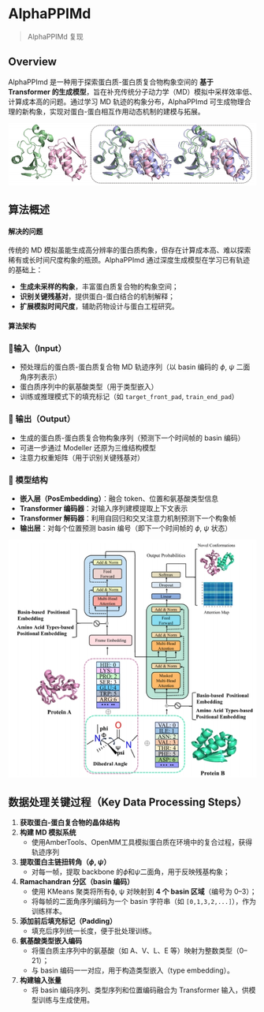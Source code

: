 # AlphaPPIMd

> AlphaPPIMd 复现



## Overview

AlphaPPImd 是一种用于探索蛋白质-蛋白质复合物构象空间的 **基于 Transformer 的生成模型**，旨在补充传统分子动力学（MD）模拟中采样效率低、计算成本高的问题。通过学习 MD 轨迹的构象分布，AlphaPPImd 可生成物理合理的新构象，实现对蛋白-蛋白相互作用动态机制的建模与拓展。

![](fig/protein.png)

## 算法概述

#### 解决的问题

传统的 MD 模拟虽能生成高分辨率的蛋白质构象，但存在计算成本高、难以探索稀有或长时间尺度构象的瓶颈。AlphaPPImd 通过深度生成模型在学习已有轨迹的基础上：

- **生成未采样的构象**，丰富蛋白质复合物的构象空间；
- **识别关键残基对**，提供蛋白-蛋白结合的机制解释；
- **扩展模拟时间尺度**，辅助药物设计与蛋白工程研究。



#### 算法架构

### 🔹输入（Input）

- 预处理后的蛋白质-蛋白质复合物 MD 轨迹序列（以 basin 编码的 $\phi$, $\psi$ 二面角序列表示）
- 蛋白质序列中的氨基酸类型（用于类型嵌入）
- 训练或推理模式下的填充标记（如 `target_front_pad`, `train_end_pad`）

### 🔹 输出（Output）

- 生成的蛋白质-蛋白质复合物构象序列（预测下一个时间帧的 basin 编码）
- 可进一步通过 Modeller 还原为三维结构模型
- 注意力权重矩阵（用于识别关键残基对）

### 🔹 模型结构

- **嵌入层（PosEmbedding）**：融合 token、位置和氨基酸类型信息
- **Transformer 编码器**：对输入序列建模提取上下文表示
- **Transformer 解码器**：利用自回归和交叉注意力机制预测下一个构象帧
- **输出层**：对每个位置预测 basin 编号（即下一个时间帧的 $\phi$, $\psi$ 状态）

![](fig/transformer.png)



##  数据处理关键过程（Key Data Processing Steps）

1. **获取蛋白-蛋白复合物的晶体结构**
2. **构建 MD 模拟系统**
   - 使用AmberTools、OpenMM工具模拟蛋白质在环境中的复合过程，获得轨迹序列
3. **提取蛋白主链扭转角（$\phi$, $\psi$）**
   - 对每一帧，提取 backbone 的$\phi$和$\psi$二面角，用于反映残基构象；
4. **Ramachandran 分区（basin 编码）**
   - 使用 KMeans 聚类将所有ϕ, ψ 对映射到 **4 个 basin 区域**（编号为 0–3）；
   - 将每帧的二面角序列编码为一个 basin 字符串（如 `[0,1,3,2,...]`），作为训练样本。
5. **添加前后填充标记（Padding）**
   - 填充后序列统一长度，便于批处理训练。
6. **氨基酸类型嵌入编码**
   - 将蛋白质主序列中的氨基酸（如 A、V、L、E 等）映射为整数类型（0–21）；
   - 与 basin 编码一一对应，用于构造类型嵌入（type embedding）。
7. **构建输入张量**
   - 将 basin 编码序列、类型序列和位置编码融合为 Transformer 输入，供模型训练与生成使用。
